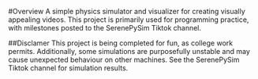 #Overview
A simple physics simulator and visualizer for creating visually appealing videos. This project is primarily used for programming practice, with milestones posted to the SerenePySim Tiktok channel.

##Disclamer
This project is being completed for fun, as college work permits. Additionally, some simulations are purposefully unstable and may cause unexpected behaviour on other machines. See the SerenePySim Tiktok channel for simulation results.
